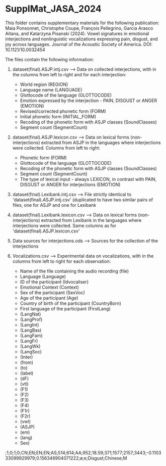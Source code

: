 # SupplMat_JASA_2024

This folder contains supplementary materials for the following publication:
Maia Ponsonnet, Christophe Coupe, François Pellegrino, Garcia Arasco Aitana, and Katarzyna Pisanski (2024). Vowel signatures in emotional interjections and nonlinguistic vocalizations expressing pain, disgust, and joy across languages. Journal of the Acoustic Society of America. DOI: 10.1121/10.0032454

The files contain the following information:

1. dataset(final).ASJP.intj.csv --> Data on collected interjections, with in the columns from left to right and for each interjection:
   - World region (REGION)
   - Language name (LANGUAGE)
   - Glottocode of the language (GLOTTOCODE)
   - Emotion expressed by the interjection - PAIN, DISGUST or ANGER (EMOTION)
   - Revised/corrected phonetic form (FORM)
   - Initial phonetic form (INITIAL_FORM)
   - Recoding of the phonetic form with ASJP classes (SoundClasses)
   - Segment count (SegmentCount)

3. dataset(final).ASJP.lexicon.csv --> Data on lexical forms (non-interjections) extracted from ASJP in the languages where interjections were collected. Columns from left to right:
   - Phonetic form (FORM)
   - Glottocode of the language (GLOTTOCODE)
   - Recoding of the phonetic form with ASJP classes (SoundClasses)
   - Segment count (SegmentCount)
   - The type of lexical input - always LEXICON, in contrast with PAIN, DISGUST or ANGER for interjections (EMOTION)

5. dataset(final).Lexibank.intj.csv --> File strictly identical to 'dataset(final).ASJP.intj.csv' (duplicated to have two similar pairs of files, one for ASJP and one for Lexibank

6. dataset(final).Lexibank.lexicon.csv --> Data on lexical forms (non-interjections) extracted from Lexibank in the languages where interjections were collected. Same columns as for  'dataset(final).ASJP.lexicon.csv'

7. Data sources for interjections.ods --> Sources for the collection of the interjections

8. Vocalizations.csv --> Experimental data on vocalizations, with in the columns from left to right for each observation:
   - Name of the file containing the audio recording (file)
   - Language (Language)
   - ID of the participant (Idvocaliser)
   - Emotional Context (Context)
   - Sex of the participant (SexVoc)
   - Age of the participant (Age)
   - Country of birth of the participant (CountryBorn)
   - First language of the participant (FirstLang)
   - (LangNat)
   - (LangProf)
   - (LangInt)
   - (LangBas)
   - (LangFam)
   - (LangFr)
   - (LangWk)
   - (LangSoc)
   - (Inter)
   - (from)
   - (to)
   - (label)
   - (dF)
   - (vtl)
   - (F1)
   - (F2)
   - (F3)
   - (F4)
   - (F1r)
   - (F2r)
   - (vwl)
   - (ASJP)
   - (em)
   - (lang)
   - Sex)

;1;0;1;0;CN;EN;EN;EN;AS;514;614;AA;952;18.59;371;1577;2157;3443;-0.110333099929979;0.156346904071222;ø;e;Disgust;Chinese;M
